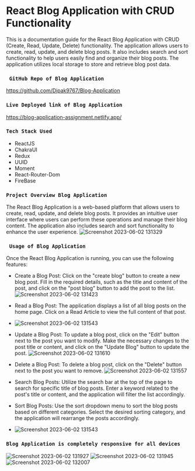 # React Blog Application with CRUD Functionality

This is a documentation guide for the React Blog Application with CRUD (Create, Read, Update, Delete) functionality. The application allows users to create, read, update, and delete blog posts. It also includes search and sort functionality to help users easily find and organize their blog posts. The application utilizes local storage to store and retrieve blog post data.

### ` GitHub Repo of Blog Application`

https://github.com/Dipak9767/Blog-Application

### `Live Deployed link of Blog Application`

https://blog-application-assignment.netlify.app/

### `Tech Stack Used`

- ReactJS
- ChakraUI
- Redux
- UUID
- Moment
- React-Router-Dom 
- FireBase

### `Project Overview Blog Application`

The React Blog Application is a web-based platform that allows users to create, read, update, and delete blog posts. It provides an intuitive user interface where users can perform these operations and manage their blog content. The application also includes search and sort functionality to enhance the user experience.
![Screenshot 2023-06-02 131329](https://github.com/Dipak9767/Blog-Application/assets/116084009/70a38064-3bf6-4ab7-b3ec-cf452e9422f0)

### ` Usage of Blog Application`

Once the React Blog Application is running, you can use the following features:

- Create a Blog Post: Click on the "create blog" button to create a new blog post. Fill in the required details, such as the title and content of the post, and click on the "post blog" button to add the post to the list.![Screenshot 2023-06-02 131423](https://github.com/Dipak9767/Blog-Application/assets/116084009/bee42c64-ba3d-44fa-ade4-e701070e49cb)


- Read a Blog Post: The application displays a list of all blog posts on the home page. Click on a Read Article to view the full content of that post.
- ![Screenshot 2023-06-02 131543](https://github.com/Dipak9767/Blog-Application/assets/116084009/9fb387d2-7a1a-4977-a1d8-dae8a50eac40)


- Update a Blog Post: To update a blog post, click on the "Edit" button next to the post you want to modify. Make the necessary changes to the post title or content, and click on the "Update Blog" button to update the post.
![Screenshot 2023-06-02 131610](https://github.com/Dipak9767/Blog-Application/assets/116084009/409a768b-1b32-4c5f-a743-4c6281bb0f36)

- Delete a Blog Post: To delete a blog post, click on the "Delete" button next to the post you want to remove. 
![Screenshot 2023-06-02 131557](https://github.com/Dipak9767/Blog-Application/assets/116084009/8dfcbb34-6a6d-4ca3-88a2-d9057da453ef)

- Search Blog Posts: Utilize the search bar at the top of the page to search for specific title of blog posts. Enter a keyword related to the post's title or content, and the application will filter the list accordingly.

- Sort Blog Posts:  Use the sort dropdown menu to sort the blog posts based on different categories. Select the desired sorting category, and the application will rearrange the posts accordingly.
- ![Screenshot 2023-06-02 131543](https://github.com/Dipak9767/Blog-Application/assets/116084009/dc9d9177-888b-4e10-ab3b-444727439913)

### `Blog Application is completely responsive for all devices`
![Screenshot 2023-06-02 131927](https://github.com/Dipak9767/Blog-Application/assets/116084009/4be3bc4b-8166-41fa-b061-e47f372261b1)
![Screenshot 2023-06-02 131945](https://github.com/Dipak9767/Blog-Application/assets/116084009/f8c40083-de2f-4b9d-b949-6eb8f3892423)
![Screenshot 2023-06-02 132007](https://github.com/Dipak9767/Blog-Application/assets/116084009/cdb29b17-7f17-42ff-a8e8-67d3ce34a959)


